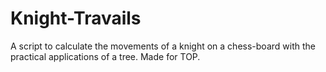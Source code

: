 # Knight-Travails
A script to calculate the movements of a knight on a chess-board with the practical applications of a tree. Made for TOP.
